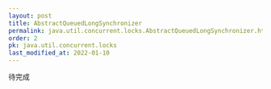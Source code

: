 ```yaml
---
layout: post
title: AbstractQueuedLongSynchronizer
permalink: java.util.concurrent.locks.AbstractQueuedLongSynchronizer.html
order: 2
pk: java.util.concurrent.locks
last_modified_at: 2022-01-10
---
```


待完成
